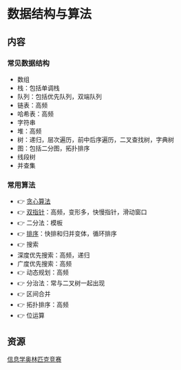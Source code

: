 # 数据结构与算法

## 内容

### 常见数据结构

- 数组
- 栈：包括单调栈
- 队列：包括优先队列，双端队列
- 链表：高频
- 哈希表：高频
- 字符串
- 堆：高频
- 树：递归，层次遍历，前中后序遍历，二叉查找树，字典树
- 图：包括二分图，拓扑排序
- 线段树
- 并查集

### 常用算法

- :point_right: [贪心算法](https://github.com/anchem/Knowledge/blob/main/software/basic/algorithm/greedy.md)
- :point_right: [双指针](https://github.com/anchem/Knowledge/blob/main/software/basic/algorithm/twopoints.md)：高频，变形多，快慢指针，滑动窗口
- :point_right: 二分法：模板
- :point_right: [排序](https://github.com/anchem/Knowledge/blob/main/software/basic/algorithm/sort.md)：快排和归并变体，循环排序
- :point_right: 搜索
 - 深度优先搜索：高频，递归
 - 广度优先搜索：高频
- :point_right: 动态规划：高频
- :point_right: 分治法：常与二叉树一起出现
- :point_right: 区间合并
- :point_right: 拓扑排序：高频
- :point_right: 位运算

## 资源

[信息学奥林匹克竞赛](https://oi-wiki.org/)
